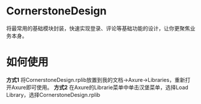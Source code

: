 # CornerstoneDesign
将最常用的基础模块封装，快速实现登录、评论等基础功能的设计，让你更聚焦业务本身。

# 如何使用
**方式1**
将CornerstoneDesign.rplib放置到我的文档→Axure→Libraries，重新打开Axure即可使用。
**方式2**
在Axure的Librarie菜单中单击汉堡菜单，选择Load Library，选择CornerstoneDesign.rplib
